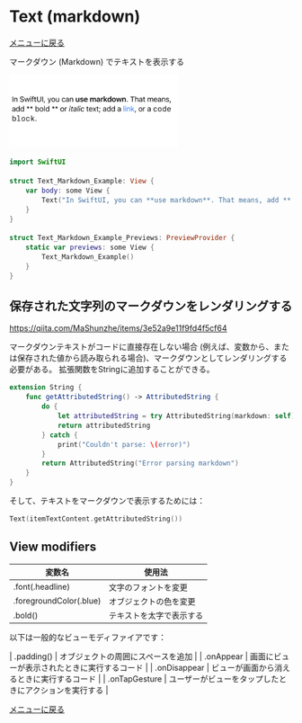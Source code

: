 #  Text (markdown)

[メニューに戻る](/)

マークダウン (Markdown) でテキストを表示する

<img width="300" alt="image" src="/Image/Text-Markdown-demo.png?raw=true">

```swift
import SwiftUI

struct Text_Markdown_Example: View {
    var body: some View {
        Text("In SwiftUI, you can **use markdown**. That means, add ** bold ** or *italic* text; add a [link](apple.com), or a `code block`.")
    }
}

struct Text_Markdown_Example_Previews: PreviewProvider {
    static var previews: some View {
        Text_Markdown_Example()
    }
}
```

## 保存された文字列のマークダウンをレンダリングする

https://qiita.com/MaShunzhe/items/3e52a9e11f9fd4f5cf64

マークダウンテキストがコードに直接存在しない場合 (例えば、変数から、または保存された値から読み取られる場合)、マークダウンとしてレンダリングする必要がある。
拡張関数をStringに追加することができる。

```swift
extension String {
    func getAttributedString() -> AttributedString {
        do {
            let attributedString = try AttributedString(markdown: self)
            return attributedString
        } catch {
            print("Couldn't parse: \(error)")
        }
        return AttributedString("Error parsing markdown")
    }
}
```

そして、テキストをマークダウンで表示するためには：

```swift
Text(itemTextContent.getAttributedString())
```

## View modifiers
 
| 変数名 | 使用法 |
|---|---|
| .font(.headline) | 文字のフォントを変更 |
| .foregroundColor(.blue) | オブジェクトの色を変更 |
| .bold() | テキストを太字で表示する |

以下は一般的なビューモディファイアです：

| .padding() | オブジェクトの周囲にスペースを追加 |
| .onAppear | 画面にビューが表示されたときに実行するコード |
| .onDisappear | ビューが画面から消えるときに実行するコード |
| .onTapGesture | ユーザーがビューをタップしたときにアクションを実行する |

[メニューに戻る](/)
